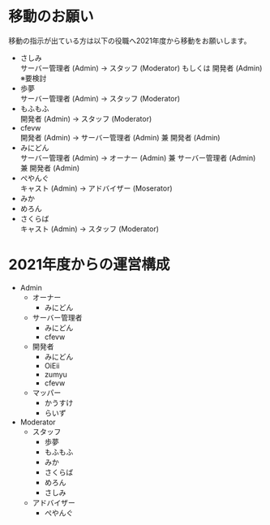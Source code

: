 # 移動のお願い
移動の指示が出ている方は以下の役職へ2021年度から移動をお願いします。
- さしみ  
サーバー管理者 (Admin) → スタッフ (Moderator) もしくは 開発者 (Admin)  
※要検討
- 歩夢  
サーバー管理者 (Admin) → スタッフ (Moderator)
- もふもふ  
開発者 (Admin) → スタッフ (Moderator)
- cfevw  
開発者 (Admin) → サーバー管理者 (Admin) 兼 開発者 (Admin)
- みにどん  
サーバー管理者 (Admin) → オーナー (Admin) 兼 サーバー管理者 (Admin) 兼 開発者 (Admin)
- ぺやんぐ  
キャスト (Admin) → アドバイザー (Moserator)
- みか  
- めろん  
- さくらば  
キャスト (Admin) → スタッフ (Moderator)

# 2021年度からの運営構成
- Admin
  - オーナー
    - みにどん
  - サーバー管理者
    - みにどん
    - cfevw
  - 開発者
    - みにどん
    - OiEii
    - zumyu
    - cfevw
  - マッパー
    - かうすけ
    - らいず
- Moderator
  - スタッフ
    - 歩夢
    - もふもふ
    - みか
    - さくらば
    - めろん
    - さしみ
  - アドバイザー
    - ぺやんぐ
